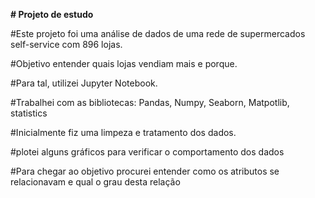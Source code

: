 <p><b># Projeto de estudo</b></p>
<p>#Este projeto foi uma análise de dados de uma rede de supermercados self-service com 896 lojas.</p>
<p>#Objetivo entender quais lojas vendiam mais e porque.</p>
<p>#Para tal, utilizei Jupyter Notebook.</p>
<p>#Trabalhei com as bibliotecas: Pandas, Numpy, Seaborn, Matpotlib, statistics</p>
<p>#Inicialmente fiz uma limpeza e tratamento dos dados.</p>
<p>#plotei alguns gráficos para verificar o comportamento dos dados</p>
<p>#Para chegar ao objetivo procurei entender como os atributos se relacionavam e qual o grau desta relação</p>
